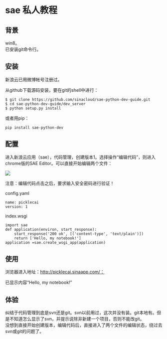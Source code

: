 # sae 私人教程

## 背景
win8。   
已安装git命令行。
## 安装
新浪云已用微博帐号注册过。

从github下载源码安装，要在git的shell中进行： 

    $ git clone https://github.com/sinacloud/sae-python-dev-guide.git
    $ cd sae-python-dev-guide/dev_server
    $ python setup.py install

或者用pip：  

    pip install sae-python-dev

## 配置
进入新浪云应用（sae），代码管理，创建版本1。选择操作“编辑代码”，则进入chrome版的SAE Editor。可以直接开始编辑两个文件： 

![](http://7xotr7.com1.z0.glb.clouddn.com/16-1-20/74365189.jpg)

注意：编辑代码点击之后，要求输入安全密码进行验证！

config.yaml  

    name: picklecai
    version: 1


index.wsgi  

	import sae
	def application(environ, start_response):
	    start_response('200 ok', [('content-type', 'text/plain')])
	    return ['Hello, my notebook!']
	application =sae.create_wsgi_app(application)

## 使用
浏览器进入地址：http://picklecai.sinaapp.com/：

已显示内容“Hello, my notebook!”

## 体验

纠结于代码管理到底是svn还是git。svn以前用过，这次并没有装。git本地有。但是不知道怎么显示了svn，并提示说除非新建一个项目，否则不能改git。  
没想到直接开始创建版本，编辑代码后，直接进入了两个文件的编辑状态，绕过去svn或git的问题了。  